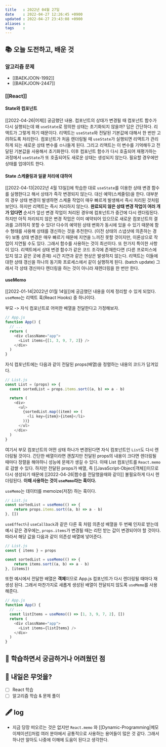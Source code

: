 ```yaml
---
title   : 2022년 04월 27일 
date    : 2022-04-27 12:26:45 +0900
updated : 2022-04-27 23:43:08 +0900
aliases : 
tags    : 
---
```

## 📚 오늘 도전하고, 배운 것
### 알고리즘 문제
- [[BAEKJOON-1992]]
- [[BAEKJOON-2447]]

### [[React]]
#### State와 컴포넌트
[[2022-04-26|어제]] 궁금했던 내용.
컴포넌트의 상태가 변경될 때 컴포넌트 함수가 다시 실행되는데 왜 `useState`로 정의한 상태는 초기화되지 않을까? 
답은 간단하다. 리액트가 그렇게 하기 때문이다. 리액트는 `useState`와 전달된 기본값에 대해서 한 번만 고려하도록 처리한다. 컴포넌트가 처음 렌더링될 때 `useState`가 실행되면 리액트가 관리하게 되는 새로운 상태 변수를 ㅁ나들게 된다. 그리고 리액트는 이 변수를 기억해두고 전달된 기본값을 사용해서 초기화한다. 이후 컴포넌트 함수가 다시 호출되어 재평가하는 과정에서 `useState`가 또 호출되어도 새로운 상태는 생성되지 않는다. 필요할 경우에만 상태를 업데이트 한다.

#### State 스케줄링과 일괄 처리에 대하여
[[2022-04-13|2022년 4월 13일]]에 학습한 대로 `useState`를 이용한 상태 변경 함수를 실행한다고 해서 상태가 즉각 변경되지 않는다. 대신 예약(스케줄링)을 한다. 대부분의 경우 상태 변경이 발생하면 스케줄 작업이 매우 빠르게 발생해서 즉시 처리된 것처럼 보인다. 하지만 리액트는 즉시 처리하지 않는다.
**완료되지 않은 상태 변경 작업이 여러 개가 있다면** 순서가 앞선 변경 작업이 처리된 경우에 컴포넌트가 중간에 다시 렌더링된다. 하지만 아직 처리되지 않은 변경 작업은 이미 예약되어 있으므로 새로운 컴포넌트의 결과를 고려하지 못할 수 있다! 
다수의 예약된 상태 변화가 동시에 있을 수 있기 때문에 함수 형태를 사용해 상태를 갱신하는 것을 추천한다. (이전 상태의 스냅샷에 의존하는 경우)
보통 상태 변경은 매우 빠르기 때문에 지연을 느끼진 못할 것이지만, 이론상으로 작업이 지연될 수도 있다. 그래서 함수를 사용하는 것이 최선이다.
또 한가지 특이한 사항이 있다. 리액트에서 상태 변경 함수가 같은 코드 조각에 존재한다면 (다른 프로미스에 있지 않고 같은 곳에 존재) 시간 지연과 같은 현상은 발생하지 않는다. 리액트는 이들에 대한 상태 갱신을 하나의 동기화 프로세스에서 같이 실행하게 된다. (batch update) 그래서 각 상태 갱신마다 렌더링을 하는 것이 아니라 재렌더링을 한 번만 한다.

#### useMemo
[[2022-01-14|2022년 01월 14일]]에 궁금했던 내용을 이제 정리할 수 있게 되었다.
`useMemo`는 리액트 훅(React Hooks) 중 하나이다. 

부모 -> 자식 컴포넌트로 어떠한 배열을 전달한다고 가정해보자.
```javascript
// App.js
function App() {
  // ...
  return (
    <div className="app">
      <List items={[1, 3, 9, 7, 2]} />
    </div>
  )
}
```

자식 컴포넌트에는 다음과 같이 전달된 props(배열)을 정렬하는 내용의 코드가 담겨있다.
```javascript
// List.js
const List = (props) => {
  const sortedList = props.items.sort((a, b) => a - b)

  return (
    <div>
      <ul>
        {sortedList.map((item) => (
          <li key={item}>{item}</li>
        ))}
      </ul>
    </div>
  )
}
```

여기서 부모 컴포넌트의 어떤 상태 하나가 변경된다면 자식 컴포넌트인 `List`도 다시 렌더링될 것이다. 간단한 배열이라면 괜찮지만 전달된 props의 내용이 크다면 렌더링될 때마다 정렬을 해야하니 성능에 문제가 생길 수 있다. 이때 List 컴포넌트를 `React.memo`로 감쌀 수 있다. 하지만 전달된 props가 배열, 즉 [[JavaScript-Object|객체]]이므로 다시 생성되기 때문에 [[2022-04-26|함수를 전달했을때와 같이]] 불필요하게 다시 렌더링된다. **이때 사용하는 것이 `useMemo`라는 훅이다.**

`useMemo`는 데이터를 memoize(저장) 하는 훅이다. 
```javascript
// List.js
const sortedList = useMemo(() => {
	return props.items.sort((a, b) => a - b) 
}, [])
```

`useEffect`나 `useCallback`과 같은 다른 훅 처럼 의존성 배열을 두 번째 인자로 받는데 예시 같은 경우에는, `props.items`가 변경될 때는 리턴 받는 값이 변경되어야 할 것이다. 따라서 해당 값을 다음과 같이 의존성 배열에 넣어준다.
```javascript
// List.js
const { items } = props

const sortedList = useMemo(() => {
	return items.sort((a, b) => a - b) 
}, [items])
```

또한 예시에서 전달한 배열은 **객체**이므로 App.js 컴포넌트가 다시 렌더링될 때마다 재생성 된다. 그래서 마찬가지로 새롭게 생성된 배열이 전달되지 않도록 `useMemo`를 사용해준다.
```javascript
// App.js
function App() {
  // ...
  const listItems = useMemo(() => [1, 3, 9, 7, 2], [])
  return (
    <div className="app">
      <List items={listItems} />
    </div>
  )
}
```

## 🤔 학습하면서 궁금하거나 어려웠던 점 

## 🌅 내일은 무엇을?
- [ ] React 학습
- [ ] 알고리즘 학습 & 문제 풀이

## 🖋 log
- 지금 당장 떠오르는 것은 없지만 `React.memo` 와 [[Dynamic-Programming|메모이제이션]]처럼 여러 분야에서 공통적으로 사용하는 용어들이 많은 것 같다. 그래서 하나만 알아도 나중에 이해에 도움이 된다고 생각한다.
